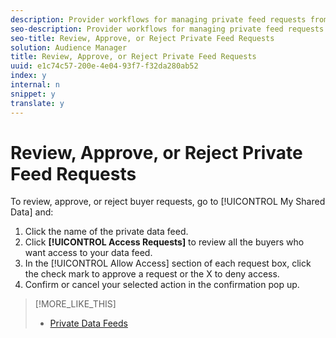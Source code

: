 ```yaml
---
description: Provider workflows for managing private feed requests from buyers.
seo-description: Provider workflows for managing private feed requests from buyers.
seo-title: Review, Approve, or Reject Private Feed Requests
solution: Audience Manager
title: Review, Approve, or Reject Private Feed Requests
uuid: e1c74c57-200e-4e04-93f7-f32da280ab52
index: y
internal: n
snippet: y
translate: y
---
```


# Review, Approve, or Reject Private Feed Requests

To review, approve, or reject buyer requests, go to [!UICONTROL  My Shared Data] and: 


1. Click the name of the private data feed.
1. Click **[!UICONTROL  Access Requests]** to review all the buyers who want access to your data feed.
1. In the [!UICONTROL  Allow Access] section of each request box, click the check mark to approve a request or the X to deny access.
1. Confirm or cancel your selected action in the confirmation pop up.

>[!MORE_LIKE_THIS]
>
>* [ Private Data Feeds ](c_marketplace_privatefeed.md#concept_68EDE94B558C4B88BBCC994B67726FD2)
